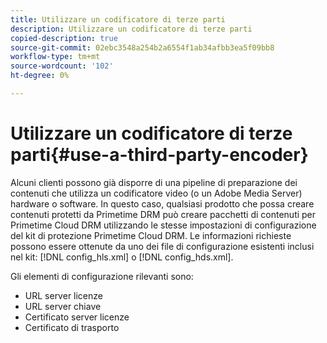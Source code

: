 ```yaml
---
title: Utilizzare un codificatore di terze parti
description: Utilizzare un codificatore di terze parti
copied-description: true
source-git-commit: 02ebc3548a254b2a6554f1ab34afbb3ea5f09bb8
workflow-type: tm+mt
source-wordcount: '102'
ht-degree: 0%

---
```


# Utilizzare un codificatore di terze parti{#use-a-third-party-encoder}

Alcuni clienti possono già disporre di una pipeline di preparazione dei contenuti che utilizza un codificatore video (o un Adobe Media Server) hardware o software. In questo caso, qualsiasi prodotto che possa creare contenuti protetti da Primetime DRM può creare pacchetti di contenuti per Primetime Cloud DRM utilizzando le stesse impostazioni di configurazione del kit di protezione Primetime Cloud DRM. Le informazioni richieste possono essere ottenute da uno dei file di configurazione esistenti inclusi nel kit: [!DNL config_hls.xml] o [!DNL config_hds.xml].

Gli elementi di configurazione rilevanti sono:

* URL server licenze
* URL server chiave
* Certificato server licenze
* Certificato di trasporto

